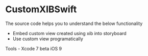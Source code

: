 # CustomXIBSwift
The source code helps you to understand the below functionality
 - Embed custom view created using xib into storyboard 
 - Use custom view programatically
 
Tools -  Xcode 7 beta iOS 9

